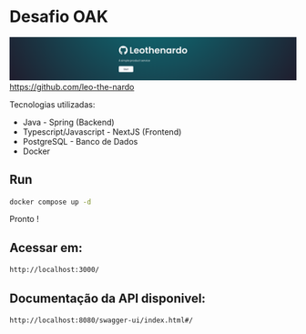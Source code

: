 # Desafio OAK
![img_1.png](img_1.png)
https://github.com/leo-the-nardo

Tecnologias utilizadas:
- Java - Spring (Backend)
- Typescript/Javascript - NextJS (Frontend)
- PostgreSQL - Banco de Dados
- Docker


## Run
```sh
docker compose up -d
```
Pronto !

## Acessar em:

```sh
http://localhost:3000/
```
## Documentação da API disponivel:

```sh
http://localhost:8080/swagger-ui/index.html#/
```
